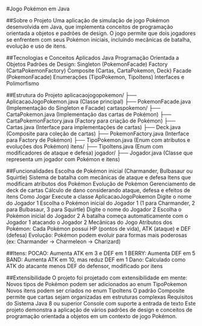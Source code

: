 #Jogo Pokémon em Java

##Sobre o Projeto
Uma aplicação de simulação de jogo Pokémon desenvolvida em Java, que implementa conceitos de programação orientada a objetos e padrões de design. O jogo permite que dois jogadores se enfrentem com seus Pokémon iniciais, incluindo mecânicas de batalha, evolução e uso de itens.

##Tecnologias e Conceitos Aplicados
Java
Programação Orientada a Objetos
Padrões de Design:
Singleton (PokemonFacade)
Factory (CartaPokemonFactory)
Composite (Cartas, CartaPokemon, Deck)
Facade (PokemonFacade)
Enumerações (TipoPokemon, TipoItens)
Interfaces e Polimorfismo

##Estrutura do Projeto
aplicacaojogopokemon/
├── AplicacaoJogoPokemon.java (Classe principal)
├── PokemonFacade.java (Implementação do Singleton e Facade)
cartaspokemon/
├── CartaPokemon.java (Implementação das cartas de Pokémon)
├── CartaPokemonFactory.java (Factory para criação de Pokémon)
├── Cartas.java (Interface para implementações de cartas)
├── Deck.java (Composite para coleção de cartas)
├── PokemonFactory.java (Interface para Factory de Pokémon)
├── TipoPokemon.java (Enum com atributos e evoluções dos Pokémon)
itens/
├── TipoItens.java (Enum com modificadores de ataque e defesa)
jogador/
├── Jogador.java (Classe que representa um jogador com Pokémon e itens)

##Funcionalidades
Escolha de Pokémon inicial (Charmander, Bulbasaur ou Squirtle)
Sistema de batalha com mecânicas de ataque e defesa
Itens que modificam atributos dos Pokémon
Evolução de Pokémon
Gerenciamento de deck de cartas
Cálculo de dano considerando ataque, defesa e efeitos de itens
Como Jogar
Execute a classe AplicacaoJogoPokemon
Digite o nome do Jogador 1
Escolha o Pokémon inicial do Jogador 1 (1 para Charmander, 2 para Bulbasaur, 3 para Squirtle)
Digite o nome do Jogador 2
Escolha o Pokémon inicial do Jogador 2
A batalha começa automaticamente com o Jogador 1 atacando o Jogador 2
Mecânicas do Jogo
Atributos dos Pokémon: Cada Pokémon possui HP (pontos de vida), ATK (ataque) e DEF (defesa)
Evolução: Pokémon podem evoluir para formas mais poderosas (ex: Charmander → Charmeleon → Charizard)

##Itens:
POCAO: Aumenta ATK em 3 e DEF em 1
BERRY: Aumenta DEF em 5
BAND: Aumenta ATK em 10, mas reduz DEF em 1
Dano: Calculado como ATK do atacante menos DEF do defensor, modificado por itens

##Extensibilidade
O projeto foi projetado com extensibilidade em mente:
Novos tipos de Pokémon podem ser adicionados ao enum TipoPokemon
Novos itens podem ser criados no enum TipoItens
O padrão Composite permite que cartas sejam organizadas em estruturas complexas
Requisitos do Sistema
Java 8 ou superior
Console com suporte a entrada de texto
Este projeto demonstra a aplicação de vários padrões de design e conceitos de programação orientada a objetos em um contexto de jogo Pokémon.
